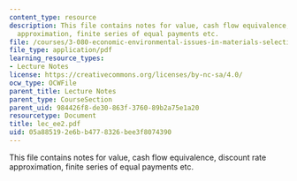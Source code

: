 ```yaml
---
content_type: resource
description: This file contains notes for value, cash flow equivalence, discount rate
  approximation, finite series of equal payments etc.
file: /courses/3-080-economic-environmental-issues-in-materials-selection-fall-2005/05a885192e6bb4778326bee3f8074390_lec_ee2.pdf
file_type: application/pdf
learning_resource_types:
- Lecture Notes
license: https://creativecommons.org/licenses/by-nc-sa/4.0/
ocw_type: OCWFile
parent_title: Lecture Notes
parent_type: CourseSection
parent_uid: 984426f8-de30-863f-3760-89b2a75e1a20
resourcetype: Document
title: lec_ee2.pdf
uid: 05a88519-2e6b-b477-8326-bee3f8074390
---
```

This file contains notes for value, cash flow equivalence, discount rate approximation, finite series of equal payments etc.